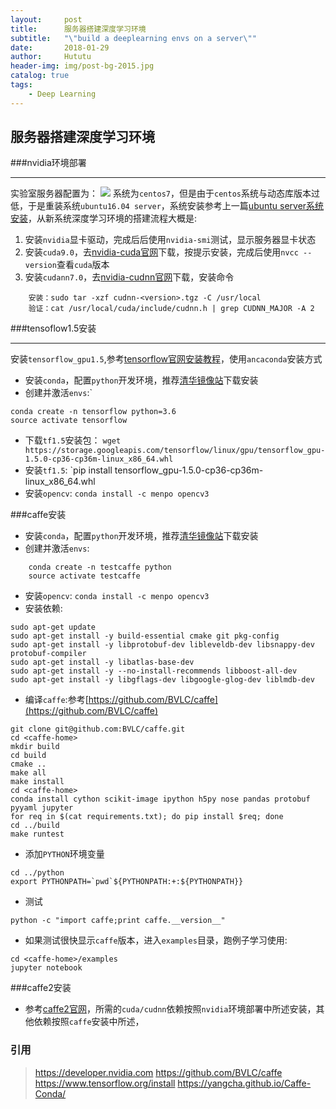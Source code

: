 ```yaml
---
layout:     post
title:      服务器搭建深度学习环境
subtitle:   "\"build a deeplearning envs on a server\""
date:       2018-01-29
author:     Hututu
header-img: img/post-bg-2015.jpg
catalog: true
tags:
    - Deep Learning
---
```

## 服务器搭建深度学习环境

###nvidia环境部署
- - -
实验室服务器配置为：
![](http://ww1.sinaimg.cn/large/8833244fly1fnxplrhrdtj20i105xgmb.jpg)
系统为`centos7`，但是由于`centos`系统与动态库版本过低，于是重装系统`ubuntu16.04 server`，系统安装参考上一篇[ubuntu server系统安装]()，从新系统深度学习环境的搭建流程大概是:
1. 安装`nvidia`显卡驱动，完成后后使用`nvidia-smi`测试，显示服务器显卡状态
2. 安装`cuda9.0`，去[nvidia-cuda官网](https://developer.nvidia.com/cuda-release-candidate-download)下载，按提示安装，完成后使用`nvcc --version`查看`cuda`版本
3. 安装`cudann7.0`，去[nvidia-cudnn官网](https://developer.nvidia.com/rdp/cudnn-download)下载，安装命令
```
	安装：sudo tar -xzf cudnn-<version>.tgz -C /usr/local
	验证：cat /usr/local/cuda/include/cudnn.h | grep CUDNN_MAJOR -A 2  
```
###tensoflow1.5安装
- - -
安装`tensorflow_gpu1.5`,参考[tensorflow官网安装教程](https://www.tensorflow.org/install/install_linux#the_url_of_the_tensorflow_python_package)，使用`ancaconda`安装方式
* 安装`conda`，配置`python`开发环境，推荐[清华镜像站](https://mirrors.tuna.tsinghua.edu.cn/help/anaconda/)下载安装
* 创建并激活`envs`:`
```
conda create -n tensorflow python=3.6
source activate tensorflow
```
* 下载`tf1.5`安装包： `wget https://storage.googleapis.com/tensorflow/linux/gpu/tensorflow_gpu-1.5.0-cp36-cp36m-linux_x86_64.whl`
* 安装`tf1.5`: `pip install tensorflow_gpu-1.5.0-cp36-cp36m-linux_x86_64.whl
* 安装`opencv`: `conda install -c menpo opencv3`

###caffe安装
* 安装`conda`，配置`python`开发环境，推荐[清华镜像站](https://mirrors.tuna.tsinghua.edu.cn/help/anaconda/)下载安装
* 创建并激活`envs`:
```
	conda create -n testcaffe python
	source activate testcaffe
```
* 安装`opencv`: `conda install -c menpo opencv3
`
* 安装依赖:
```
sudo apt-get update
sudo apt-get install -y build-essential cmake git pkg-config
sudo apt-get install -y libprotobuf-dev libleveldb-dev libsnappy-dev protobuf-compiler
sudo apt-get install -y libatlas-base-dev 
sudo apt-get install -y --no-install-recommends libboost-all-dev
sudo apt-get install -y libgflags-dev libgoogle-glog-dev liblmdb-dev
```
* 编译`caffe`:参考[https://github.com/BVLC/caffe](https://github.com/BVLC/caffe)
```
git clone git@github.com:BVLC/caffe.git
cd <caffe-home>
mkdir build
cd build
cmake ..
make all
make install
cd <caffe-home>
conda install cython scikit-image ipython h5py nose pandas protobuf pyyaml jupyter
for req in $(cat requirements.txt); do pip install $req; done
cd ../build
make runtest
```
* 添加`PYTHON`环境变量
```
cd ../python
export PYTHONPATH=`pwd`${PYTHONPATH:+:${PYTHONPATH}}
```
* 测试
```
python -c "import caffe;print caffe.__version__"
```
* 如果测试很快显示`caffe`版本，进入`examples`目录，跑例子学习使用:
```
cd <caffe-home>/examples
jupyter notebook
```

###caffe2安装
* 参考[caffe2官网](https://caffe2.ai/docs/getting-started.html?platform=ubuntu&configuration=compile)，所需的`cuda/cudnn`依赖按照`nvidia`环境部署中所述安装，其他依赖按照`caffe`安装中所述，

### 引用
> https://developer.nvidia.com
> https://github.com/BVLC/caffe
> https://www.tensorflow.org/install
> https://yangcha.github.io/Caffe-Conda/

